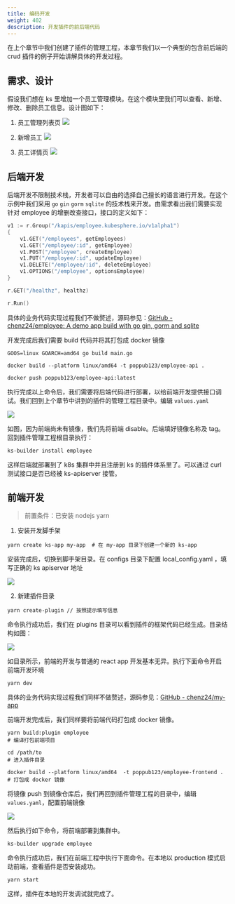 ```yaml
---
title: 编码开发
weight: 402
description: 开发插件的前后端代码
---
```


在上个章节中我们创建了插件的管理工程，本章节我们以一个典型的包含前后端的 crud 插件的例子开始讲解具体的开发过程。

## 需求、设计
假设我们想在 ks 里增加一个员工管理模块。在这个模块里我们可以查看、新增、修改、删除员工信息。设计图如下：

1. 员工管理列表页
   ![](/images/plugin-arch/794091EB-6190-4FF7-9533-3FE81EC4877A.png)

2. 新增员工
   ![](/images/plugin-arch/6667BBCE-0400-4562-BCB1-EC12A2D0BEB7.png)

3. 员工详情页
   ![](/images/plugin-arch/995810AD-639C-4F33-8B8E-9D347225DAB9.png)

## 后端开发

后端开发不限制技术栈，开发者可以自由的选择自己擅长的语言进行开发。在这个示例中我们采用 `go`  `gin`   `gorm`  `sqlite`  的技术栈来开发。由需求看出我们需要实现针对 employee 的增删改查接口，接口的定义如下：

```go
v1 := r.Group("/kapis/employee.kubesphere.io/v1alpha1")
{
	v1.GET("/employees", getEmployees)
	v1.GET("/employee/:id", getEmployee)
	v1.POST("/employee", createEmployee)
	v1.PUT("/employee/:id", updateEmployee)
	v1.DELETE("/employee/:id", deleteEmployee)
	v1.OPTIONS("/employee", optionsEmployee)
}

r.GET("/healthz", healthz)

r.Run()

```

具体的业务代码实现过程我们不做赘述，源码参见：[GitHub - chenz24/employee: A demo app build with go gin, gorm and sqlite](https://github.com/chenz24/employee)

开发完成后我们需要 build 代码并将其打包成 docker 镜像
```
GOOS=linux GOARCH=amd64 go build main.go

docker build --platform linux/amd64 -t poppub123/employee-api .

docker push poppub123/employee-api:latest
```

执行完成以上命令后，我们需要将后端代码进行部署，以给前端开发提供接口调试。我们回到上个章节中讲到的插件的管理工程目录中。编辑 `values.yaml`

![](https://qui-site.pek3a.qingstor.com/059BC227-2692-4C9C-830D-1242057DA126.png)

如图，因为前端尚未有镜像，我们先将前端 disable。后端填好镜像名称及 tag。 回到插件管理工程根目录执行：

`ks-builder install employee `

这样后端就部署到了 k8s 集群中并且注册到 ks 的插件体系里了。可以通过 curl 测试接口是否已经被 ks-apiserver 接管。

## 前端开发

> 前置条件：已安装 nodejs yarn

1. 安装开发脚手架
```
yarn create ks-app my-app  # 在 my-app 目录下创建一个新的 ks-app
```

安装完成后，切换到脚手架目录。在 configs 目录下配置 local_config.yaml  ，填写正确的 ks apiserver 地址

![](https://qui-site.pek3a.qingstor.com/B7AF514B-2236-4E4C-BBAA-4C5FAA298105.png)

2. 新建插件目录
```
yarn create-plugin // 按照提示填写信息
```

命令执行成功后，我们在 plugins 目录可以看到插件的框架代码已经生成。目录结构如图：

![](/images/plugin-arch/plugin-directory.png)

如目录所示，前端的开发与普通的 react app 开发基本无异。执行下面命令开启前端开发环境

```
yarn dev 
```

具体的业务代码实现过程我们同样不做赘述，源码参见：[GitHub - chenz24/my-app](https://github.com/chenz24/my-app)

前端开发完成后，我们同样要将前端代码打包成 docker 镜像。

```
yarn build:plugin employee                                              # 编译打包前端项目

cd /path/to                                                             # 进入插件目录

docker build --platform linux/amd64  -t poppub123/employee-frontend .   # 打包成 docker 镜像
```

将镜像 push 到镜像仓库后，我们再回到插件管理工程的目录中，编辑 `values.yaml`，配置前端镜像

![](https://qui-site.pek3a.qingstor.com/48BAF7B0-C554-4910-938D-6276BB146DA2.png)

然后执行如下命令，将前端部署到集群中。

```
ks-builder upgrade employee
```

命令执行成功后，我们在前端工程中执行下面命令。在本地以 production 模式启动前端，查看插件是否安装成功。

```
yarn start
```

这样，插件在本地的开发调试就完成了。
